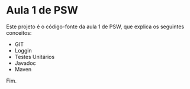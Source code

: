 # Aula 1 de PSW

Este projeto é o código-fonte da aula 1 de PSW, que explica os seguintes conceitos:

* GIT
* Loggin
* Testes Unitários
* Javadoc
* Maven

Fim.

